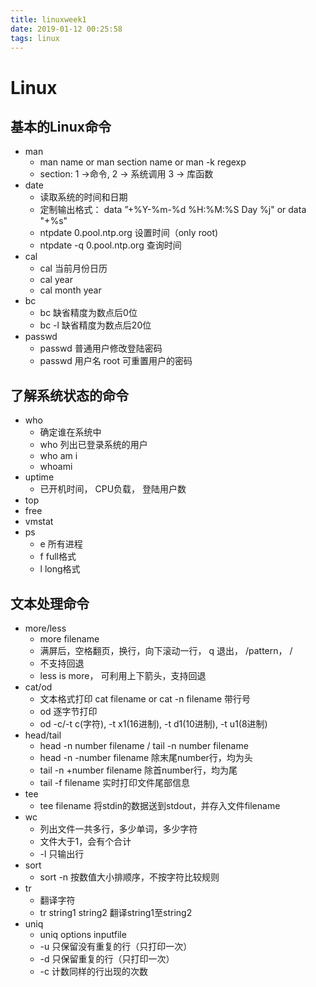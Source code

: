 ```yaml
---
title: linuxweek1
date: 2019-01-12 00:25:58
tags: linux
---
```


# Linux 

## 基本的Linux命令
+ man
    * man name or man section name or man -k regexp
    * section: 1 ->命令,  2 -> 系统调用 3 -> 库函数
+ date
    * 读取系统的时间和日期
    * 定制输出格式： data ”+%Y-%m-%d %H:%M:%S Day %j" or data "+%s"
    * ntpdate 0.pool.ntp.org 设置时间（only root)
    * ntpdate -q 0.pool.ntp.org 查询时间
+ cal
    * cal  当前月份日历
    * cal year 
    * cal month year
+ bc
    * bc 缺省精度为数点后0位
    * bc -l 缺省精度为数点后20位
+ passwd
    * passwd 普通用户修改登陆密码
    * passwd 用户名 root 可重置用户的密码

## 了解系统状态的命令
+ who
    * 确定谁在系统中
    * who 列出已登录系统的用户
    * who am i 
    * whoami
+ uptime
    * 已开机时间， CPU负载， 登陆用户数
+ top
+ free
+ vmstat
+ ps
    * e 所有进程
    * f full格式
    * l long格式

## 文本处理命令
+ more/less
    * more filename
    * 满屏后，空格翻页，换行，向下滚动一行， q 退出， /pattern， /
    * 不支持回退
    * less is more， 可利用上下箭头，支持回退
+ cat/od
    * 文本格式打印 cat filename or cat -n filename 带行号
    * od 逐字节打印
    * od -c/-t c(字符), -t x1(16进制), -t d1(10进制), -t u1(8进制)
+ head/tail
    * head -n number filename / tail -n number filename
    * head -n -number filename 除末尾number行，均为头
    * tail -n +number filename  除首number行，均为尾
    * tail -f filename 实时打印文件尾部信息
+ tee
    * tee filename 将stdin的数据送到stdout，并存入文件filename
+ wc
    * 列出文件一共多行，多少单词，多少字符
    * 文件大于1，会有个合计
    * -l 只输出行
+ sort
    * sort -n 按数值大小排顺序，不按字符比较规则
+ tr
    * 翻译字符
    * tr string1 string2 翻译string1至string2
+ uniq 
    * uniq options inputfile 
    * -u 只保留没有重复的行（只打印一次）
    * -d 只保留重复的行（只打印一次）
    * -c 计数同样的行出现的次数
